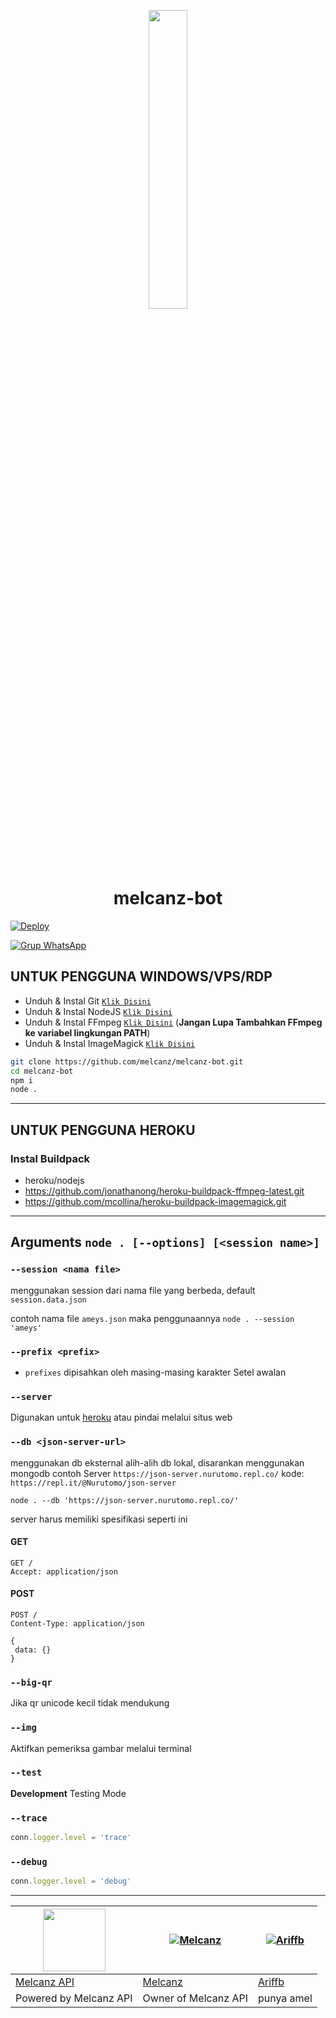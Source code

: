 <p align="center">
	<img src="https://telegra.ph/file/18b6f5487ffdcc5aa93a5.jpg" width="35%" style="margin-left: auto;margin-right: auto;display: block;">
</p>
<h1 align="center">melcanz-bot</h1>


[![Deploy](https://www.herokucdn.com/deploy/button.svg)](https://heroku.com/deploy?template=https://github.com/melcanz/melcanz-bot)

[![Grup WhatsApp](https://img.shields.io/badge/WhatsApp%20Group-25D366?style=for-the-badge&logo=whatsapp&logoColor=white)](https://chat.whatsapp.com/GVwpKf83s42D1CnIfDW19G)

## UNTUK PENGGUNA WINDOWS/VPS/RDP

* Unduh & Instal Git [`Klik Disini`](https://git-scm.com/downloads)
* Unduh & Instal NodeJS [`Klik Disini`](https://nodejs.org/en/download)
* Unduh & Instal FFmpeg [`Klik Disini`](https://ffmpeg.org/download.html) (**Jangan Lupa Tambahkan FFmpeg ke variabel lingkungan PATH**)
* Unduh & Instal ImageMagick [`Klik Disini`](https://imagemagick.org/script/download.php)

```bash
git clone https://github.com/melcanz/melcanz-bot.git
cd melcanz-bot
npm i
node .
```

---------

## UNTUK PENGGUNA HEROKU

### Instal Buildpack
* heroku/nodejs
* https://github.com/jonathanong/heroku-buildpack-ffmpeg-latest.git
* https://github.com/mcollina/heroku-buildpack-imagemagick.git

---------

## Arguments `node . [--options] [<session name>]` 

### `--session <nama file>`

menggunakan session dari nama file yang berbeda, default `session.data.json`

contoh nama file `ameys.json` maka penggunaannya `node . --session 'ameys'`

### `--prefix <prefix>`

* `prefixes` dipisahkan oleh masing-masing karakter
Setel awalan

### `--server`

Digunakan untuk [heroku](https://heroku.com/) atau pindai melalui situs web

### `--db <json-server-url>`

menggunakan db eksternal alih-alih db lokal, disarankan menggunakan mongodb
contoh Server `https://json-server.nurutomo.repl.co/`
kode: `https://repl.it/@Nurutomo/json-server`

`node . --db 'https://json-server.nurutomo.repl.co/'`

server harus memiliki spesifikasi seperti ini

#### GET

```http
GET /
Accept: application/json
```

#### POST

```http
POST /
Content-Type: application/json

{
 data: {}
}
```

### `--big-qr`

Jika qr unicode kecil tidak mendukung

### `--img`

Aktifkan pemeriksa gambar melalui terminal

### `--test`

**Development** Testing Mode

### `--trace`

```js
conn.logger.level = 'trace'
```

### `--debug`

```js
conn.logger.level = 'debug'
```

---------
<a href="https://melcanz.com/"><img src="https://telegra.ph/file/18b6f5487ffdcc5aa93a5.jpg" width="100" height="100"></a> | [![Melcanz](https://github.com/melcanz.png?size=100)](https://github.com/melcanz) | [![Ariffb](https://github.com/ariffb25.png?size=100)](https://github.com/ariffb25) 
----|----|----
[Melcanz API](https://melcanz.com/) | [Melcanz](https://github.com/melcanz) | [Ariffb](https://github.com/ariffb25) 
Powered by Melcanz API | Owner of Melcanz API | punya amel
